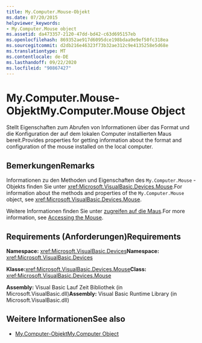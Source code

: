 ```yaml
---
title: My.Computer.Mouse-Objekt
ms.date: 07/20/2015
helpviewer_keywords:
- My.Computer.Mouse object
ms.assetid: da473357-2120-47dd-bd42-c63d695157eb
ms.openlocfilehash: 869352ae917d6095dce198bdaa9e9ef50fc318ea
ms.sourcegitcommit: d2db216e46323f73b32ae312c9e4135258e5d68e
ms.translationtype: MT
ms.contentlocale: de-DE
ms.lasthandoff: 09/22/2020
ms.locfileid: "90867427"
---
```

# <a name="mycomputermouse-object"></a><span data-ttu-id="95b9d-102">My.Computer.Mouse-Objekt</span><span class="sxs-lookup"><span data-stu-id="95b9d-102">My.Computer.Mouse Object</span></span>

<span data-ttu-id="95b9d-103">Stellt Eigenschaften zum Abrufen von Informationen über das Format und die Konfiguration der auf dem lokalen Computer installierten Maus bereit.</span><span class="sxs-lookup"><span data-stu-id="95b9d-103">Provides properties for getting information about the format and configuration of the mouse installed on the local computer.</span></span>  
  
## <a name="remarks"></a><span data-ttu-id="95b9d-104">Bemerkungen</span><span class="sxs-lookup"><span data-stu-id="95b9d-104">Remarks</span></span>  

 <span data-ttu-id="95b9d-105">Informationen zu den Methoden und Eigenschaften des `My.Computer.Mouse` -Objekts finden Sie unter <xref:Microsoft.VisualBasic.Devices.Mouse>.</span><span class="sxs-lookup"><span data-stu-id="95b9d-105">For information about the methods and properties of the `My.Computer.Mouse` object, see <xref:Microsoft.VisualBasic.Devices.Mouse>.</span></span>  
  
 <span data-ttu-id="95b9d-106">Weitere Informationen finden Sie unter [zugreifen auf die Maus](../../developing-apps/programming/computer-resources/accessing-the-mouse.md).</span><span class="sxs-lookup"><span data-stu-id="95b9d-106">For more information, see [Accessing the Mouse](../../developing-apps/programming/computer-resources/accessing-the-mouse.md).</span></span>  
  
## <a name="requirements"></a><span data-ttu-id="95b9d-107">Requirements (Anforderungen)</span><span class="sxs-lookup"><span data-stu-id="95b9d-107">Requirements</span></span>  

 <span data-ttu-id="95b9d-108">**Namespace:** <xref:Microsoft.VisualBasic.Devices></span><span class="sxs-lookup"><span data-stu-id="95b9d-108">**Namespace:** <xref:Microsoft.VisualBasic.Devices></span></span>  
  
 <span data-ttu-id="95b9d-109">**Klasse:**<xref:Microsoft.VisualBasic.Devices.Mouse></span><span class="sxs-lookup"><span data-stu-id="95b9d-109">**Class:** <xref:Microsoft.VisualBasic.Devices.Mouse></span></span>  
  
 <span data-ttu-id="95b9d-110">**Assembly:** Visual Basic Lauf Zeit Bibliothek (in Microsoft.VisualBasic.dll)</span><span class="sxs-lookup"><span data-stu-id="95b9d-110">**Assembly:** Visual Basic Runtime Library (in Microsoft.VisualBasic.dll)</span></span>  
  
## <a name="see-also"></a><span data-ttu-id="95b9d-111">Weitere Informationen</span><span class="sxs-lookup"><span data-stu-id="95b9d-111">See also</span></span>

- [<span data-ttu-id="95b9d-112">My.Computer-Objekt</span><span class="sxs-lookup"><span data-stu-id="95b9d-112">My.Computer Object</span></span>](my-computer-object.md)
